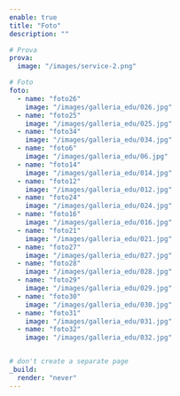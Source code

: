```yaml
---
enable: true
title: "Foto"
description: ""

# Prova
prova:
  image: "/images/service-2.png"

# Foto
foto:
  - name: "foto26"
    image: "/images/galleria_edu/026.jpg"
  - name: "foto25"
    image: "/images/galleria_edu/025.jpg"
  - name: "foto34"
    image: "/images/galleria_edu/034.jpg"
  - name: "foto6"
    image: "/images/galleria_edu/06.jpg"
  - name: "foto14"
    image: "/images/galleria_edu/014.jpg"
  - name: "foto12"
    image: "/images/galleria_edu/012.jpg"
  - name: "foto24"
    image: "/images/galleria_edu/024.jpg"
  - name: "foto16"
    image: "/images/galleria_edu/016.jpg"
  - name: "foto21"
    image: "/images/galleria_edu/021.jpg"
  - name: "foto27"
    image: "/images/galleria_edu/027.jpg"
  - name: "foto28"
    image: "/images/galleria_edu/028.jpg"
  - name: "foto29"
    image: "/images/galleria_edu/029.jpg"
  - name: "foto30"
    image: "/images/galleria_edu/030.jpg"
  - name: "foto31"
    image: "/images/galleria_edu/031.jpg"
  - name: "foto32"
    image: "/images/galleria_edu/032.jpg"


# don't create a separate page
_build:
  render: "never"
---
```

